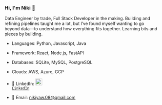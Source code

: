 ### Hi, I'm Niki 👋

Data Engineer by trade, Full Stack Developer in the making. Building and refining pipelines taught me a lot, but I’ve found myself wanting to go beyond data—to understand how everything fits together. Learning bits and pieces by building. 

- Languages: Python, Javascript, Java
- Framework: React, Node.js, FastAPI
- Databases: SQLite, MySQL, PostgreSQL
- Clouds: AWS, Azure, GCP


- 🔗 LinkedIn: <code><a href="https://www.linkedin.com/in/niki-yaw-8831b694/" target="_blank" title="LinkedIn Profile"><img alt="LinkedIn Logo" width="22" src="https://seeklogo.com/images/L/linkedin-icon-logo-FBADE03110-seeklogo.com.png"> LinkedIn</a></code>
- 📧 Email: nikiyaw.08@gmail.com
